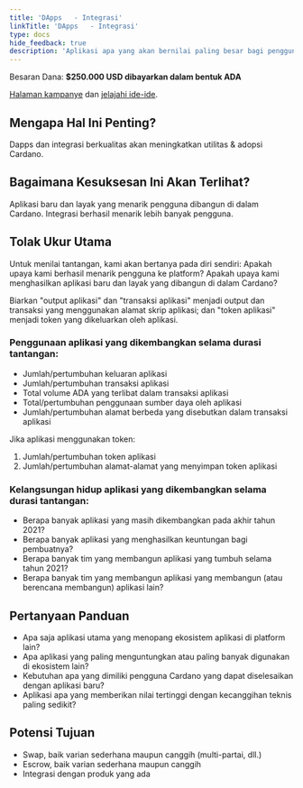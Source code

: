 ```yaml
---
title: 'DApps   - Integrasi'
linkTitle: 'DApps   - Integrasi'
type: docs
hide_feedback: true
description: 'Aplikasi apa yang akan bernilai paling besar bagi pengguna pada tahun 2022?'
---
```


Besaran Dana: **$250.000 USD dibayarkan dalam bentuk ADA**

[Halaman kampanye](https://github.com/Catalyst-Challenges/F7-DApps-and-Integrations) dan [jelajahi ide-ide](https://quality-assurance-dao.gitbook.io/catalyst-fund-7-challenges/fund-7/dapps-and-integrations).

## Mengapa Hal Ini Penting?

Dapps dan integrasi berkualitas akan meningkatkan utilitas &amp; adopsi Cardano.

## Bagaimana Kesuksesan Ini Akan Terlihat?

Aplikasi baru dan layak yang menarik pengguna dibangun di dalam Cardano. Integrasi berhasil menarik lebih banyak pengguna.

## Tolak Ukur Utama

Untuk menilai tantangan, kami akan bertanya pada diri sendiri: Apakah upaya kami berhasil menarik pengguna ke platform? Apakah upaya kami menghasilkan aplikasi baru dan layak yang dibangun di dalam Cardano?

Biarkan "output aplikasi" dan "transaksi aplikasi" menjadi output dan transaksi yang menggunakan alamat skrip aplikasi; dan "token aplikasi" menjadi token yang dikeluarkan oleh aplikasi.

### Penggunaan aplikasi yang dikembangkan selama durasi tantangan:

- Jumlah/pertumbuhan keluaran aplikasi
- Jumlah/pertumbuhan transaksi aplikasi
- Total volume ADA yang terlibat dalam transaksi aplikasi
- Total/pertumbuhan penggunaan sumber daya oleh aplikasi
- Jumlah/pertumbuhan alamat berbeda yang disebutkan dalam transaksi aplikasi

Jika aplikasi menggunakan token:

1. Jumlah/pertumbuhan token aplikasi
2. Jumlah/pertumbuhan alamat-alamat yang menyimpan token aplikasi

### Kelangsungan hidup aplikasi yang dikembangkan selama durasi tantangan:

- Berapa banyak aplikasi yang masih dikembangkan pada akhir tahun 2021?
- Berapa banyak aplikasi yang menghasilkan keuntungan bagi pembuatnya?
- Berapa banyak tim yang membangun aplikasi yang tumbuh selama tahun 2021?
- Berapa banyak tim yang membangun aplikasi yang membangun (atau berencana membangun) aplikasi lain?

## Pertanyaan Panduan

- Apa saja aplikasi utama yang menopang ekosistem aplikasi di platform lain?
- Apa aplikasi yang paling menguntungkan atau paling banyak digunakan di ekosistem lain?
- Kebutuhan apa yang dimiliki pengguna Cardano yang dapat diselesaikan dengan aplikasi baru?
- Aplikasi apa yang memberikan nilai tertinggi dengan kecanggihan teknis paling sedikit?

## Potensi Tujuan

- Swap, baik varian sederhana maupun canggih (multi-partai, dll.)
- Escrow, baik varian sederhana maupun canggih
- Integrasi dengan produk yang ada
